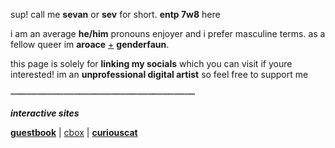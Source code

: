 sup! call me **sevan** or **sev** for short. **entp 7w8** here

i am an average **he/him** pronouns enjoyer and i prefer masculine terms. as a fellow queer im **aroace** [+](https://en.pronouns.page/@sevfix) **genderfaun**. 

this page is solely for **linking my socials** which you can visit if youre interested! im an **unprofessional digital artist** so feel free to support me 

┉┉┉┉┉┉┉┉┉┉┉┉┉┉┉┉┉┉┉┉┉┉┉┉┉┉┉┉┉┉┉┉┉┉┉

***interactive sites***

[**guestbook**](https://sevfix.123guestbook.com) | [cbox](https://my.cbox.ws/chatnchill) | [**curiouscat**](https://curiouscat.live/sevfix)
